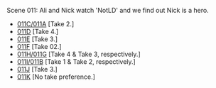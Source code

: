 Scene 011: Ali and Nick watch 'NotLD' and we find out Nick is a hero.

* [011C/011A](011C-011A--Take02--.md) [Take 2.]
* [011D](011D--Take04--.md) [Take 4.]
* [011E](011E--Take03--.md) [Take 3.]
* [011F](011F--Take02--.md) [Take 02.]
* [011H/011G](011H-011G--ATake04BTake03--.md) [Take 4 & Take 3, respectively.]
* [011I/011B](011I-011B--ATake01BTake02--.md) [Take 1 & Take 2, respectively.]
* [011J](011J--Take03--.md) [Take 3.]
* [011K](011K--NoPref.--.md) [No take preference.]